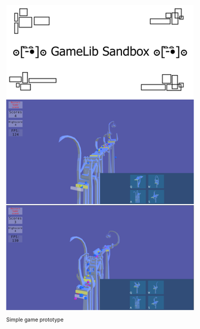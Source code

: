 ![logo](Images/repository-open-graph-stairsdown.png)
![Screenshot_1](Images/Screenshot_1.png)
![Screenshot_2](Images/Screenshot_2.png)

Simple game prototype